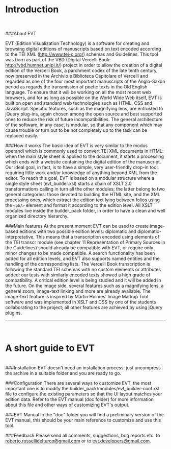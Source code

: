 Introduction
=========== 

<br/>

###About EVT

EVT (Edition Visualization Technology) is a software for creating and browsing digital editions of manuscripts based on text encoded according to the TEI XML (http://www.tei-c.org/) schemas and Guidelines. This tool was born as part of the VBD (Digital Vercelli Book: http://vbd.humnet.unipi.it/) project in order to allow the creation of a digital edition of the Vercelli Book, a parchment codex of the late tenth century, now preserved in the Archivio e Biblioteca Capitolare of Vercelli and regarded as one of the four most important manuscripts of the Anglo-Saxon period as regards the transmission of poetic texts in the Old English language.
To ensure that it will be working on all the most recent web browsers, and for as long as possible on the World Wide Web itself, EVT is built on open and standard web technologies such as HTML, CSS and JavaScript. Specific features, such as the magnifying lens, are entrusted to jQuery plug-ins, again chosen among the open source and best supported ones to reduce the risk of future incompatibilities. The general architecture of the software, in any case, is modular, so that any component which may cause trouble or turn out to be not completely up to the task can be replaced easily.

###How it works
The basic idea of EVT is very similar to the modus operandi which is commonly used to convert TEI XML documents in HTML: when the main style sheet is applied to the document, it starts a processing which ends with a website containing the digital edition of the manuscript. Our ideal goal, in fact, is to have a simple, very user-friendly drop-in tool, requiring little work and/or knowledge of anything beyond XML from the editor. To reach this goal, EVT is based on a modular structure where a single style sheet (evt_builder.xsl) starts a chain of XSLT 2.0 transformations calling in turn all the other modules; the latter belong to two general categories: those devoted to building the HTML site, and the XML processing ones, which extract the edition text lying between folios using the `<pb/>` element and format it according to the edition level. All XSLT modules live inside the builder_pack folder, in order to have a clean and well organized directory hierarchy.

###Main features
At the present moment EVT can be used to create image-based editions with two possible edition levels: diplomatic and diplomatic-interpretative. This means that a transcription encoded using elements of the TEI transcr module (see chapter 11 Representation of Primary Sources in the Guidelines) should already be compatible with EVT, or require only minor changes to be made compatible. A search functionality has been added for all edition levels, and EVT also supports named entities and the handling of the corresponding lists. The Vercelli Book transcription is following the standard TEI schemas with no custom elements or attributes added: our tests with similarly encoded texts showed a high grade of compatibility. A critical edition level is being studied and it will be added in the future.
On the image side, several features such as a magnifying lens, a general zoom, image-text linking and more are already available. The image-text feature is inspired by Martin Holmes’ Image Markup Tool software and was implemented in XSLT and CSS by one of the students collaborating to the project; all other features are achieved by using jQuery plugins.


***
<br/>

A short guide to EVT
====================

<br/>
###Installation
EVT doesn't need an installation process: just uncompress the archive in a suitable folder and you are ready to go.
	
###Configuration
There are several ways to customize EVT, the most important one is to modify the builder_pack/modules/evt_builder-conf.xsl file to configure the existing parameters so that the UI layout matches your edition data. Refer to the EVT manual (doc folder) for more information about this file and other ways of customizing EVT's output.

###EVT Manual
In the "doc" folder you will find a preliminary version of the EVT manual, this should be your main reference to customize and use this tool.

###Feedback
Please send all comments, suggestions, bug reports etc. to roberto.rossellidelturco@gmail.com or to evt.developers@gmail.com.
